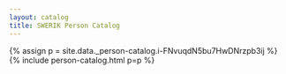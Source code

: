 ```yaml
---
layout: catalog
title: SWERIK Person Catalog
---
```

{% assign p = site.data._person-catalog.i-FNvuqdN5bu7HwDNrzpb3ij %}
{% include person-catalog.html p=p %}

